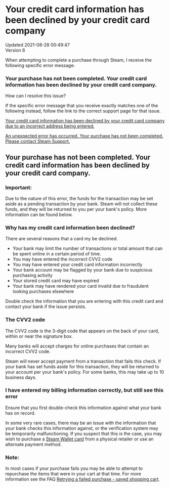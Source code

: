 # Your credit card information has been declined by your credit card company
Updated 2021-08-28 00:49:47  
Version 6  

When attempting to complete a purchase through Steam, I receive the following specific error message:  
  
### Your purchase has not been completed. Your credit card information has been declined by your credit card company.
How can I resolve this issue?  
  
If the specific error message that you receive exactly matches one of the following instead, follow the link to the correct support page for that issue.  
  
[Your credit card information has been declined by your credit card company due to an incorrect address being entered.](https://help.steampowered.com/en/faqs/view/002F-D14F-9E51-937B)  
  
[An unexpected error has occurred. Your purchase has not been completed. Please contact Steam Support.](https://help.steampowered.com/en/faqs/view/1C94-8CCC-CDC5-E1E7)  
  
## Your purchase has not been completed. Your credit card information has been declined by your credit card company.
  ### Important:
Due to the nature of this error, the funds for the transaction may be set aside as a pending transaction by your bank. Steam will not collect these funds, and they will be returned to you per your bank's policy. More information can be found below.  
  
### Why has my credit card information been declined?
There are several reasons that a card my be declined.  
  

* Your bank may limit the number of transactions or total amount that can be spent online in a certain period of time.
* You may have entered the incorrect CVV2 code
* You may have entered your credit card information incorrectly
* Your bank account may be flagged by your bank due to suspicious purchasing activity
* Your stored credit card may have expired
* Your bank may have rendered your card invalid due to fraudulent looking purchases elsewhere

  
  
Double check the information that you are entering with this credit card and contact your bank if the issue persists.  
  
### The CVV2 code
The CVV2 code is the 3-digit code that appears on the back of your card, within or near the signature box.  
  
Many banks will accept charges for online purchases that contain an incorrect CVV2 code.  
  
Steam will never accept payment from a transaction that fails this check. If your bank has set funds aside for this transaction, they will be returned to your account per your bank's policy. For some banks, this may take up to 10 business days.  
  
### I have entered my billing information correctly, but still see this error
Ensure that you first double-check this information against what your bank has on record.  
  
In some very rare cases, there may be an issue with the information that your bank checks this information against, or the verification system may be temporarily malfunctioning. If you suspect that this is the case, you may wish to purchase a [Steam Wallet card](https://store.steampowered.com/account/redeemwalletcode) from a physical retailer or use an alternate payment method.  
  
  ### Note:
In most cases if your purchase fails you may be able to attempt to repurchase the items that were in your cart at that time. For more information see the FAQ [Retrying a failed purchase - saved shopping cart](https://help.steampowered.com/faqs/view/26CE-6A3B-C548-5AB4).